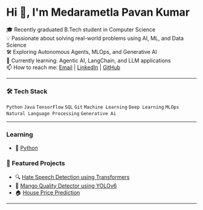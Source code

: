 # Hi 👋, I'm Medarametla Pavan Kumar


🎓 Recently graduated B.Tech student in Computer Science  
💡 Passionate about solving real-world problems using AI, ML, and Data Science  
🛠️ Exploring Autonomous Agents, MLOps, and Generative AI  
🌱 Currently learning: Agentic AI, LangChain, and LLM applications  
📫 How to reach me: [Email](mailto:medarametlapavankumar18@gmail.com) | [LinkedIn](https://www.linkedin.com/in/pavan-kumar-medarametla-78676a22a/) | [GitHub](https://github.com/PavanKumar599)


 
---

### 🛠️ Tech Stack
`Python` `Java` `TensorFlow` `SQL` `Git` `Machine Learning` `Deep Learning` `MLOps` `Natural Language Processing` `Generative Ai`

---
### Learning
- 🐍 [Python](https://github.com/Pavankumar599/python)


### 🚀 Featured Projects
- 🔍 [Hate Speech Detection using Transformers](https://github.com/yourrepo1)
- 🥭 [Mango Quality Detector using YOLOv6](https://github.com/yourrepo2)
- 🏠 [House Price Prediction](https://github.com/yourrepo3)

---
